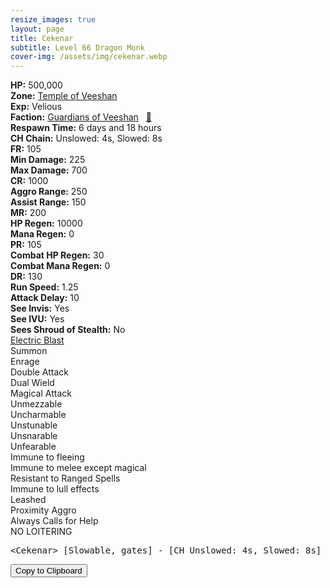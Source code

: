 ```yaml
---
resize_images: true
layout: page
title: Cekenar
subtitle: Level 66 Dragon Monk
cover-img: /assets/img/cekenar.webp
---
```


<div class="info-section">
<div class="info-item"><strong>HP:</strong> 500,000</div>
<div class="info-item"><strong>Zone:</strong> <a href="https://www.pqdi.cc/zone/124" target="_blank">Temple of Veeshan</a></div>
<div class="info-item"><strong>Exp:</strong> Velious</div>
<div class="info-item"><strong>Faction:</strong> <a href="https://www.pqdi.cc/faction/467" target="_blank">Guardians of Veeshan</a>&nbsp;&nbsp;&nbsp;<a href="https://www.pqdi.cc/npc/124071" target="_blank" title="View NPC on PQDI">🔗</a></div>
</div>

<div class="info-lockout">
<div class="info-lockoutitem"><strong>Respawn Time:</strong> 6 days and 18 hours</div>
<div class="info-lockoutitem"><strong>CH Chain:</strong> Unslowed: 4s, Slowed: 8s</div>
</div>

<div class="stats-grid">
<div class="stats-row">
<div class="stats-cell"><strong>FR:</strong> 105</div>
<div class="stats-cell"><strong>Min Damage:</strong> 225</div>
<div class="stats-cell"><strong>Max Damage:</strong> 700</div>
</div>
<div class="stats-row">
<div class="stats-cell"><strong>CR:</strong> 1000</div>
<div class="stats-cell"><strong>Aggro Range:</strong> 250</div>
<div class="stats-cell"><strong>Assist Range:</strong> 150</div>
</div>
<div class="stats-row">
<div class="stats-cell"><strong>MR:</strong> 200</div>
<div class="stats-cell"><strong>HP Regen:</strong> 10000</div>
<div class="stats-cell"><strong>Mana Regen:</strong> 0</div>
</div>
<div class="stats-row">
<div class="stats-cell"><strong>PR:</strong> 105</div>
<div class="stats-cell"><strong>Combat HP Regen:</strong> 30</div>
<div class="stats-cell"><strong>Combat Mana Regen:</strong> 0</div>
</div>
<div class="stats-row">
<div class="stats-cell"><strong>DR:</strong> 130</div>
<div class="stats-cell"><strong>Run Speed:</strong> 1.25</div>
<div class="stats-cell"><strong>Attack Delay:</strong> 10</div>
</div>
<div class="stats-row">
<div class="stats-cell"><strong>See Invis:</strong> Yes</div>
<div class="stats-cell"><strong>See IVU:</strong> Yes</div>
<div class="stats-cell"><strong>Sees Shroud of Stealth:</strong> No</div>
</div>
</div>

<div class="spell-grid">
<div class="spell-cell"><a href="https://www.pqdi.cc/spell/1482" target="_blank">Electric Blast</a></div>
</div>

<div class="ability-grid">
<div class="ability-cell">Summon</div>
<div class="ability-cell">Enrage</div>
<div class="ability-cell">Double Attack</div>
<div class="ability-cell">Dual Wield</div>
<div class="ability-cell">Magical Attack</div>
<div class="ability-cell">Unmezzable</div>
<div class="ability-cell">Uncharmable</div>
<div class="ability-cell">Unstunable</div>
<div class="ability-cell">Unsnarable</div>
<div class="ability-cell">Unfearable</div>
<div class="ability-cell">Immune to fleeing</div>
<div class="ability-cell">Immune to melee except magical</div>
<div class="ability-cell">Resistant to Ranged Spells</div>
<div class="ability-cell">Immune to lull effects</div>
<div class="ability-cell">Leashed</div>
<div class="ability-cell">Proximity Aggro</div>
<div class="ability-cell">Always Calls for Help</div>
<div class="ability-cell">NO LOITERING</div>
</div>

<div class="copy-text-container"><pre class="copy-text-content" id="copy-box">&lt;Cekenar&gt; [Slowable, gates] - [CH Unslowed: 4s, Slowed: 8s] // Electric Blast (PBAOE, 200 rng, MR, -100 check, 12s CD): 275 dmg + 175 mana drain</pre><button class="copy-button" onclick="copyText('copy-box')">Copy to Clipboard</button></div>